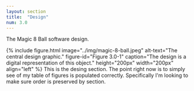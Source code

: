 ```yaml
---
layout: section
title:  "Design"
num: 3.0
---
```

The Magic 8 Ball software design.

{% include figure.html
           image="../img/magic-8-ball.jpeg"
           alt-text="The central design graphic."
           figure-id="Figure 3.0-1"
           caption="The design is a digital representation of this object."
           height="200px"
           width="200px"
           align="left"
%}
This is the desing section.  The point right now is to simply see of my table of figures is populated correctly.  Specifically I'm looking to make sure order is preserved by section.